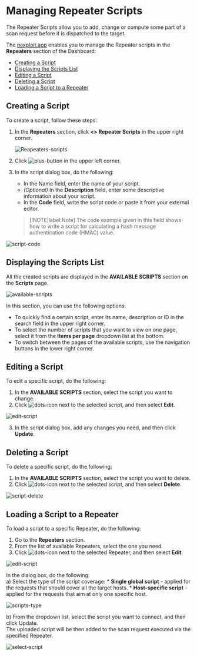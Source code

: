 # Managing Repeater Scripts
The Repeater Scripts allow you to add, change or compute some part of a scan request before it is dispatched to the target. 

The [nexploit.app](https://nexploit.app/) enables you to manage the Repeater scripts in the **Repeaters** section of the Dashboard:
* [Creating a Script](#Creating-a-Script)
* [Displaying the Scripts List](#Displaying-the-Scripts-List) 
* [Editing a Script](#Editing-a-Script)
* [Deleting a Script](#Deleting-a-Script)
* [Loading a Script to a Repeater](#Loading-a-Script-to-a-Repeater)

## Creating a Script
To create a script, follow these steps:
1. In the **Repeaters** section, click **<> Repeater Scripts** in the upper right corner.

    ![Reapeaters-scripts](../media/repeaters-scripts/repeaters-scripts.png ':size=45%')

2. Click ![plus-button](../media/repeaters-scripts/plus-button.png ':size=2%') in the upper left corner.
3. In the script dialog box, do the following:
    * In the Name field, enter the name of your script.
    * _(Optional)_ In the **Description** field, enter some descriptive information about your script.
    * In the **Code** field, write the script code or paste it from your external editor. 
    >[!NOTE|label:Note]
    The code example given in this field shows how to write a script for calculating a hash message authentication code (HMAC) value.

  ![script-code](../media/repeaters-scripts/script-code.png ':size=45%')

## Displaying the Scripts List
All the created scripts are displayed in the **AVAILABLE SCRIPTS** section on the **Scripts** page.

   ![available-scripts](../media/repeaters-scripts/available-scripts.png ':size=45%')

In this section, you can use the following options:
* To quickly find a certain script, enter its name, description or ID in the search field in the upper right corner.
* To select the number of scripts that you want to view on one page, select it from the **Items per page** dropdown list at the bottom.
* To switch between the pages of the available scripts, use the navigation buttons in the lower right corner.

## Editing a Script
To edit a specific script, do the following:
1. In the **AVAILABLE SCRIPTS** section, select the script you want to change.
2. Click ![dots-icon](../media/repeaters-scripts/dots-icon.png ':size=2%') next to the selected script, and then select **Edit**.

 ![edit-script](../media/repeaters-scripts/edit-script.png ':size=45%')

3. In the script dialog box, add any changes you need, and then click **Update**.

## Deleting a Script
To delete a specific script, do the following:
1. In the **AVAILABLE SCRIPTS** section, select the script you want to delete.
2. Click ![dots-icon](../media/repeaters-scripts/dots-icon.png ':size=2%') next to the selected script, and then select **Delete**.

 ![script-delete](../media/repeaters-scripts/script-delete.png ':size=45%')

## Loading a Script to a Repeater 
To load a script to a specific Repeater, do the following:
1. Go to the **Repeaters** section.
2. From the list of available Repeaters, select the one you need.
3. Click ![dots-icon](../media/repeaters-scripts/dots-icon.png ':size=2%') next to the selected Repeater, and then select **Edit**.

 ![edit-script](../media/repeaters-scripts/edit-script.png ':size=45%')

  In the dialog box, do the following:<br>
  a) Select the type of the script coverage:
    * **Single global script** - applied for the requests that should cover all the target hosts. 
    * **Host-specific script** - applied for the requests that aim at only one specific host.
 
  ![scripts-type](../media/repeaters-scripts/scripts-type.png ':size=30%')

  b) From the dropdown list, select the script you want to connect, and then click Update.<br>
  The uploaded script will be then added to the scan request executed via the specified Repeater.

  ![select-script](../media/repeaters-scripts/select-script.png ':size=30%')
